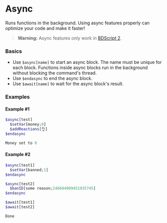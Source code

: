 # Async
Runs functions in the background. Using async features properly can optimize your code and make it faster!
> **Warning:** Async features only work in [BDScript 2](./bdscript2.md).

### Basics
- Use `$async[name]` to start an async block. The name must be unique for each block. Functions inside async blocks run in the background without blocking the command's thread.
- Use `$endasync` to end the async block.
- Use `$await[name]` to wait for the async block's result.

### Examples
#### Example #1
```php
$async[test]
  $setVar[money;0]
  $addReactions[👌]
$endasync

Money set to 0
```

#### Example #2
```php
$async[test1]
  $setVar[banned;1]
$endasync

$async[test2]
  $banID[some reason;246604909451935745]
$endasync

$await[test1]
$await[test2]

Done
```
